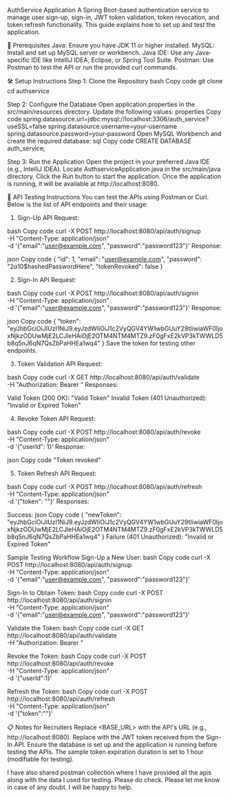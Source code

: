 AuthService Application
A Spring Boot-based authentication service to manage user sign-up, sign-in, JWT token validation, token revocation, and token refresh functionality. This guide explains how to set up and test the application.

🚀 Prerequisites
Java: Ensure you have JDK 11 or higher installed.
MySQL: Install and set up MySQL server or workbench.
Java IDE: Use any Java-specific IDE like IntelliJ IDEA, Eclipse, or Spring Tool Suite.
Postman: Use Postman to test the API or run the provided curl commands.


🛠️ Setup Instructions
Step 1: Clone the Repository
bash
Copy code
git clone <repository-url>
cd authservice


Step 2: Configure the Database
Open application.properties in the src/main/resources directory.
Update the following values:
properties
Copy code
spring.datasource.url=jdbc:mysql://localhost:3306/auth_service?useSSL=false
spring.datasource.username=your-username
spring.datasource.password=your-password
Open MySQL Workbench and create the required database:
sql
Copy code
CREATE DATABASE auth_service;
<!---you can also use any other database name-->


Step 3: Run the Application
Open the project in your preferred Java IDE (e.g., IntelliJ IDEA).
Locate AuthserviceApplication.java in the src/main/java directory.
Click the Run button to start the application.
Once the application is running, it will be available at http://localhost:8080.


🧪 API Testing Instructions
You can test the APIs using Postman or Curl. Below is the list of API endpoints and their usage:

1. Sign-Up API
Request:

bash
Copy code
curl -X POST http://localhost:8080/api/auth/signup \
-H "Content-Type: application/json" \
-d '{"email":"user@example.com", "password":"password123"}'
Response:

json
Copy code
{
  "id": 1,
  "email": "user@example.com",
  "password": "$2a$10$hashedPasswordHere",
  "tokenRevoked": false
}


2. Sign-In API
Request:

bash
Copy code
curl -X POST http://localhost:8080/api/auth/signin \
-H "Content-Type: application/json" \
-d '{"email":"user@example.com", "password":"password123"}'
Response:

json
Copy code
{
  "token": "eyJhbGciOiJIUzI1NiJ9.eyJzdWIiOiJ1c2VyQGV4YW1wbGUuY29tIiwiaWF0IjoxNjkzODUwMjE2LCJleHAiOjE2OTM4NTM4MTZ9.zF0gFxE2kVP3kTWWLD5b8q5nJ6qN7QsZbPaHHEa1wq4"
}
Save the token for testing other endpoints.


3. Token Validation API
Request:

bash
Copy code
curl -X GET http://localhost:8080/api/auth/validate \
-H "Authorization: Bearer <TOKEN>"
Responses:

Valid Token (200 OK): "Valid Token"
Invalid Token (401 Unauthorized): "Invalid or Expired Token"


4. Revoke Token API
Request:

bash
Copy code
curl -X POST http://localhost:8080/api/auth/revoke \
-H "Content-Type: application/json" \
-d '{"userId": 1}'
Response:

json
Copy code
"Token revoked"


5. Token Refresh API
Request:

bash
Copy code
curl -X POST http://localhost:8080/api/auth/refresh \
-H "Content-Type: application/json" \
-d '{"token": "<TOKEN>"}'
Responses:

Success:
json
Copy code
{
  "newToken": "eyJhbGciOiJIUzI1NiJ9.eyJzdWIiOiJ1c2VyQGV4YW1wbGUuY29tIiwiaWF0IjoxNjkzODUwMjE2LCJleHAiOjE2OTM4NTM4MTZ9.zF0gFxE2kVP3kTWWLD5b8q5nJ6qN7QsZbPaHHEa1wq4"
}
Failure (401 Unauthorized): "Invalid or Expired Token"


Sample Testing Workflow
Sign-Up a New User:
bash
Copy code
curl -X POST http://localhost:8080/api/auth/signup \
-H "Content-Type: application/json" \
-d '{"email":"user@example.com", "password":"password123"}'


Sign-In to Obtain Token:
bash
Copy code
curl -X POST http://localhost:8080/api/auth/signin \
-H "Content-Type: application/json" \
-d '{"email":"user@example.com", "password":"password123"}'


Validate the Token:
bash
Copy code
curl -X GET http://localhost:8080/api/auth/validate \
-H "Authorization: Bearer <TOKEN>"


Revoke the Token:
bash
Copy code
curl -X POST http://localhost:8080/api/auth/revoke \
-H "Content-Type: application/json" \
-d '{"userId":1}'


Refresh the Token:
bash
Copy code
curl -X POST http://localhost:8080/api/auth/refresh \
-H "Content-Type: application/json" \
-d '{"token":"<TOKEN>"}'


📋 Notes for Recruiters
Replace <BASE_URL> with the API's URL (e.g., http://localhost:8080).
Replace <TOKEN> with the JWT token received from the Sign-In API.
Ensure the database is set up and the application is running before testing the APIs.
The sample token expiration duration is set to 1 hour (modifiable for testing).


I have also shared postman collection where I have provided all the apis along with the data I used for testing. Please do check.
Please let me know in case of any doubt. 
I will be happy to help.

